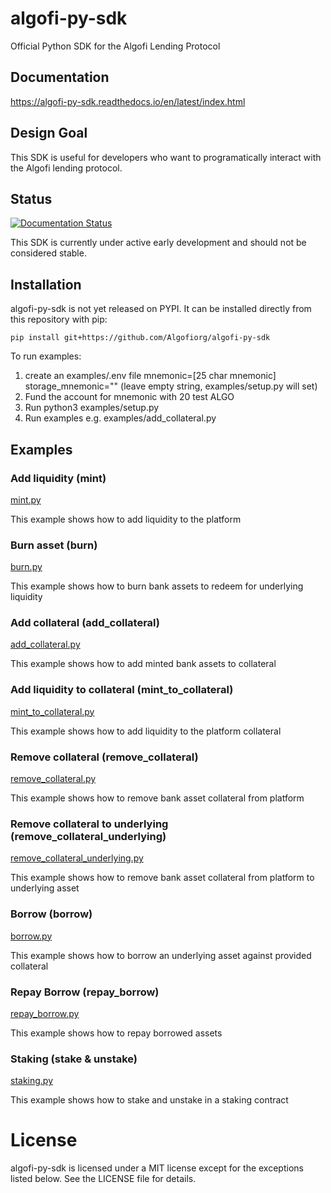 # algofi-py-sdk
Official Python SDK for the Algofi Lending Protocol

## Documentation
https://algofi-py-sdk.readthedocs.io/en/latest/index.html

## Design Goal
This SDK is useful for developers who want to programatically interact with the Algofi lending protocol.

## Status
[![Documentation Status](https://readthedocs.org/projects/algofi-py-sdk/badge/?version=latest)](https://algofi-py-sdk.readthedocs.io/en/latest/?badge=latest)

This SDK is currently under active early development and should not be considered stable.

## Installation
algofi-py-sdk is not yet released on PYPI. It can be installed directly from this repository with pip:

`pip install git+https://github.com/Algofiorg/algofi-py-sdk` 

To run examples:
1. create an examples/.env file
mnemonic=[25 char mnemonic]
storage_mnemonic="" (leave empty string, examples/setup.py will set)
2. Fund the account for mnemonic with 20 test ALGO
3. Run python3 examples/setup.py
4. Run examples e.g. examples/add_collateral.py

## Examples

### Add liquidity (mint)
[mint.py](https://github.com/Algofiorg/algofi-py-sdk/blob/main/examples/mint.py)

This example shows how to add liquidity to the platform

### Burn asset (burn)
[burn.py](https://github.com/Algofiorg/algofi-py-sdk/blob/main/examples/burn.py)

This example shows how to burn bank assets to redeem for underlying liquidity

### Add collateral (add_collateral)
[add_collateral.py](https://github.com/Algofiorg/algofi-py-sdk/blob/main/examples/add_collateral.py)

This example shows how to add minted bank assets to collateral

### Add liquidity to collateral (mint_to_collateral)
[mint_to_collateral.py](https://github.com/Algofiorg/algofi-py-sdk/blob/main/examples/mint_to_collateral.py)

This example shows how to add liquidity to the platform collateral

### Remove collateral (remove_collateral)
[remove_collateral.py](https://github.com/Algofiorg/algofi-py-sdk/blob/main/examples/remove_collateral.py)

This example shows how to remove bank asset collateral from platform

### Remove collateral to underlying (remove_collateral_underlying)
[remove_collateral_underlying.py](https://github.com/Algofiorg/algofi-py-sdk/blob/main/examples/remove_collateral_underlying.py)

This example shows how to remove bank asset collateral from platform to underlying asset

### Borrow (borrow)
[borrow.py](https://github.com/Algofiorg/algofi-py-sdk/blob/main/examples/borrow.py)

This example shows how to borrow an underlying asset against provided collateral

### Repay Borrow (repay_borrow)
[repay_borrow.py](https://github.com/Algofiorg/algofi-py-sdk/blob/main/examples/repay_borrow.py)

This example shows how to repay borrowed assets

### Staking (stake & unstake)
[staking.py](https://github.com/Algofiorg/algofi-py-sdk/blob/main/examples/staking.py)

This example shows how to stake and unstake in a staking contract

# License

algofi-py-sdk is licensed under a MIT license except for the exceptions listed below. See the LICENSE file for details.
